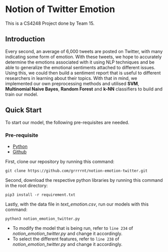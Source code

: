 # Notion of Twitter Emotion

This is a CS4248 Project done by Team 15. 

## Introduction

Every second, an average of 6,000 tweets are posted on Twitter, with many indicating some form of emotion. With these tweets, we hope to accurately determine the emotions associated with it using NLP techniques and be able to generalize the emotional sentiments attached to different issues. Using this, we could then build a sentiment report that is useful to different researchers in learning about their topics. With that in mind, we implemented our own preprocessing methods and utilised **SVM**, **Multinomial Naive Bayes**, **Random Forest** and **k-NN** classifiers to build and train our model.

## Quick Start
To start our model, the following pre-requisites are needed.

### Pre-requisite
* [Python](https://www.python.org/downloads/)
* [Github](https://github.com/)

First, clone our repository by running this command:
```
git clone https://github.com/grrrrnt/notion-emotion-twitter.git
```

Second, download the respective python libraries by running this command in the root directory:

```
pip3 install -r requirement.txt
```

Lastly, with the data file in _text_emotion.csv_, run our models with this command:

```
python3 notion_emotion_twitter.py
```

* To modify the model that is being run, refer to `line 234` of _notion_emotion_twitter.py_ and change it accordingly.
* To select the different features, refer to `line 238` of _notion_emotion_twitter.py_ and change it accordingly.
